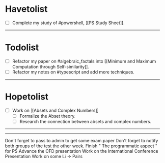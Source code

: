 # Havetolist
- [ ] Complete my study of #powershell, [[PS Study Sheet]].

---
# Todolist
- [ ] Refactor my paper on #algebraic_factals into [[Minimum and Maximum Computation through Self-similarity]].
- [ ] Refactor my notes on #typescript and add more techniques.
---
# Hopetolist
- [ ]  Work on [[Absets and Complex Numbers]]
	- [ ] Formalize the Abset theory.
	- [ ] Research the connection between absets and complex numbers.

---
---

Don't forget to pass to admin to get some exam paper
Don't forget to notify both groups of the test the other week.
Finish " The programmatic aspect " for PS
Advance the CFD presentation
Work on the International Conference Presentation
Work on some Li -> Pairs